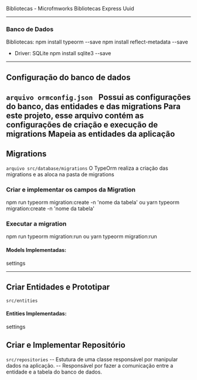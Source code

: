  Bibliotecas - Microfmworks
 Bibliotecas
 Express
 Uuid

---
 ### Banco de Dados
  Bibliotecas: 
  npm install typeorm --save
  npm install reflect-metadata --save

 - Driver: SQLite
 npm install sqlite3 --save

---
 ## Configuração do banco de dados
  ```arquivo ormconfig.json ```
  Possui as configurações do banco, das entidades e das migrations
  Para este projeto, esse arquivo contém as configurações de criação e execução de migrations
  Mapeia as entidades da aplicação
---
 ## Migrations 
  ```arquivo src/database/migrations```
  O TypeOrm realiza a criação das migrations e as aloca na pasta de migrations

  ### Criar e implementar os campos da Migration
  npm run typeorm migration:create -n 'nome da tabela'
  ou
  yarn typeorm migration:create -n 'nome da tabela'

  ### Executar a migration
  npm run typeorm migration:run
  ou
  yarn typeorm migration:run

  #### Models Implementadas:
  settings

---
  ## Criar Entidades e Prototipar 
  ```src/entities```

  #### Entities Implementadas:
  settings

  ## Criar e Implementar Repositório 
  ```src/repositories```
  -- Estutura de uma classe responsável por manipular dados na aplicação.
  -- Responsável por fazer a comunicação entre a entidade e a tabela do banco de dados.


  

